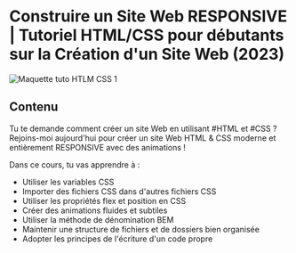 # Construire un Site Web RESPONSIVE | Tutoriel HTML/CSS pour débutants sur la Création d'un Site Web (2023)

![Maquette tuto HTLM CSS 1](https://i.postimg.cc/Vv5zStwd/Miniature.png)

## Contenu

Tu te demande comment créer un site Web en utilisant #HTML et #CSS ? Rejoins-moi aujourd'hui pour créer un site Web HTML & CSS moderne et entièrement RESPONSIVE avec des animations !

Dans ce cours, tu vas apprendre à :

- Utiliser les variables CSS
- Importer des fichiers CSS dans d'autres fichiers CSS
- Utiliser les propriétés flex et position en CSS
- Créer des animations fluides et subtiles
- Utiliser la méthode de dénomination BEM
- Maintenir une structure de fichiers et de dossiers bien organisée
- Adopter les principes de l'écriture d'un code propre